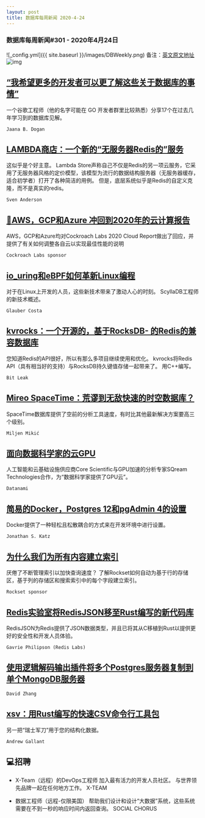 ```yaml
---
layout: post
title: 数据库每周新闻 2020-4-24
---
```

### 数据库每周新闻#301 - 2020年4月24日
![_config.yml]({{ site.baseurl }}/images/DBWeekly.png)
备注：[英文原文地址](https://dbweekly.com/issues/301)
![img](https://res.cloudinary.com/cpress/image/upload/w_1280,e_sharpen:60/v1587678764/dt97vyp00tujyf6pusyq.jpg)


## [“我希望更多的开发者可以更了解这些关于数据库的事情”](https://dbweekly.com/link/87279/web)
一个谷歌工程师（他的名字可能在 GO 开发者群里比较熟悉）分享17个在过去几年学习到的数据库见解。

`Jaana B. Dogan`


## [LAMBDA商店：一个新的“无服务器Redis的”服务](https://dbweekly.com/link/87280/web)
这似乎是个好主意。 Lambda Store声称自己不仅是Redis的另一项云服务，它采用了无服务器风格的定价模型，该模型为流行的数据结构服务器（无服务器缓存，适合初学者）打开了各种简洁的用例。 但是，底层系统似乎是Redis的自定义克隆，而不是真实的redis。

`Sven Anderson`


## [🥊AWS，GCP和Azure 冲回到2020年的云计算报告](https://dbweekly.com/link/87281/web)
AWS，GCP和Azure均对Cockroach Labs 2020 Cloud Report做出了回应，并提供了有关如何调整各自云以实现最佳性能的说明

`Cockroach Labs sponsor`


## [io_uring和eBPF如何革新Linux编程](https://dbweekly.com/link/87282/web)
对于在Linux上开发的人员，这些新技术带来了激动人心的时刻。 ScyllaDB工程师的新技术概述。


`Glauber Costa`


## [kvrocks：一个开源的，基于RocksDB- 的Redis的兼容数据库](https://dbweekly.com/link/87284/web)
您知道Redis的API很好，所以有那么多项目继续使用和优化。 kvrocks将Redis API（具有相当好的支持）与RocksDB持久键值存储一起带来了。 用C++编写。

`Bit Leak`


## [Mireo SpaceTime：荒谬到无敌快速的时空数据库？](https://dbweekly.com/link/87286/web)
SpaceTime数据库提供了空前的分析工具速度，有时比其他最新解决方案要高三个级别。

`Miljen Mikić`


## [面向数据科学家的云GPU](https://dbweekly.com/link/87287/web)
人工智能和云基础设施供应商Core Scientific与GPU加速的分析专家SQream Technologies合作，为“数据科学家提供了GPU云”。

`Datanami`


## [简易的Docker，Postgres 12和pgAdmin 4的设置](https://dbweekly.com/link/87288/web)
Docker提供了一种轻松且松散耦合的方式来在开发环境中进行设置。

`Jonathan S. Katz`


## [为什么我们为所有内容建立索引](https://dbweekly.com/link/87291/web)
厌倦了不断管理索引以加快查询速度？ 了解Rockset如何自动为基于行的存储区，基于列的存储区和搜索索引中的每个字段建立索引。

`Rockset sponsor`


## [Redis实验室将RedisJSON移至Rust编写的新代码库](https://dbweekly.com/link/87289/web)
RedisJSON为Redis提供了JSON数据类型，并且已将其从C移植到Rust以提供更好的安全性和开发人员体验。

`Gavrie Philipson (Redis Labs)`


## [使用逻辑解码输出插件将多个Postgres服务器复制到单个MongoDB服务器](https://dbweekly.com/link/87292/web)

`David Zhang`


## [xsv：用Rust编写的快速CSV命令行工具包](https://dbweekly.com/link/87293/web)
另一把“瑞士军刀”用于您的结构化数据。

`Andrew Gallant`
## 💻招聘


- X-Team（远程）的DevOps工程师
加入最有活力的开发人员社区。 与世界领先品牌一起在任何地方工作。
X-TEAM

- 数据工程师（远程-仅限美国）
帮助我们设计和设计“大数据”系统，这些系统需要在不到一秒的响应时间内返回查询。
SOCIAL CHORUS
